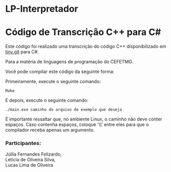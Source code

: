 # LP-Interpretador
<!DOCTYPE html>
<html>
<head>
    <meta charset="UTF-8">
    <title>Código de Transcrição C++ para C#</title>
</head>
<body>
    <h1>Código de Transcrição C++ para C#</h1>
    <p>Este código foi realizado uma transcrição do código C++ disponibilizado em <a href="https://github.com/rimsa/tiny.git">tiny.git</a> para C#.</p>
    <p>Para a matéria de linguagens de programação do CEFETMG.</p>
    <p>Você pode compilar este código da seguinte forma:</p>
    <p>Primeiramente, execute o seguinte comando:</p>
    <code>Make</code>
    <p>E depois, execute o seguinte comando:</p>
    <code>./main.exe caminho do arquivo de exemplo que deseja</code>
    <p>É importante ressaltar que, no ambiente Linux, o caminho não deve conter espaços. Caso contenha espaços, coloque '\\' entre eles para que o compilador receba apenas um argumento.</p>
    <p><h3>Participantes: </h3>
    Júllia Fernandes Felizardo,<br>
    Letícia de Oliveira Silva,<br>
    Lucas Lima de Oliveira</p>
</body>

</html>


